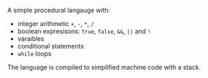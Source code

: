 A simple procedural langauge with:

* integer arithmetic `+`, `-`, `*`, `/`
* boolean expresisons: `true`, `false`, `&&`, `||` and `!`
* varaibles
* conditional statements
* `while` loops

The language is compiled to simplified machine code with a stack.
